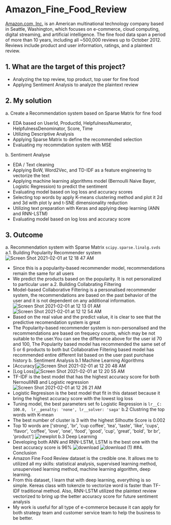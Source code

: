# Amazon_Fine_Food_Review
[Amazon.com, Inc.](https://www.amazon.com/) is an American multinational technology company based in Seattle, Washington, which focuses on e-commerce, cloud computing, digital streaming, and artificial intelligence. The fine food data span a period of more than 10 years, including all ~500,000 reviews up to October 2012. Reviews include product and user information, ratings, and a plaintext review.
## 1. What are the target of this project?
* Analyzing the top review, top product, top user for fine food
* Applying Sentiment Analysis to analyze the plaintext review
## 2. My solution
a. Create a Recommendation system based on Sparse Matrix for fine food
* EDA based on UserId, ProductId, HelpfulnessNumerator, HelpfulnessDenominator, Score, Time
* Utilizing Descriptive Analysis
* Applying Sparse Matrix to define the recommended selection
* Evaluating my recommdation system with MSE

b. Sentiment Analyse
* EDA / Text cleaning
* Applying BoW, Word2Vec, and TD-IDF as a feature engineering to vectorize the text
* Applying machine learning algorithms model (Bernoulli Naive Bayer, Logistic Regression) to predict the sentiment
* Evaluating model based on log loss and accuracy scores
* Selecting top words by apply K-means clustering method and plot it 2d and 3d with plot ly and t-SNE dimensionality reduction
* Utilizing text preparation with Keras and applying deep learning (ANN and RNN-LSTM)
* Evaluating model based on log loss and accuracy score
## 3. Outcome
a. Recommendation system with Sparse Matrix ```scipy.sparse.linalg.svds```
a.1. Building Popularity Recommender system
![Screen Shot 2021-02-01 at 12 18 47 AM](https://user-images.githubusercontent.com/63126292/106421861-1c845680-6423-11eb-806f-18718e28b9ff.png)
* Since this is a popularity-based recommender model, recommendations remain the same for all users
* We predict the products based on the popularity. It is not personalized to particular user
a.2. Building Collabrating Filtering
* Model-based Collaborative Filtering is a personalised recommender system, the recommendations are based on the past behavior of the user and it is not dependent on any additional information.
![Screen Shot 2021-02-01 at 12 13 01 AM](https://user-images.githubusercontent.com/63126292/106421595-9a942d80-6422-11eb-8261-6f57cfae269b.png)
![Screen Shot 2021-02-01 at 12 12 54 AM](https://user-images.githubusercontent.com/63126292/106421671-bc8db000-6422-11eb-9855-b83303eafce4.png)
* Based on the real value and the predict value, it is clear to see that the predictive recomendation system is great
* The Popularity-based recommender system is non-personalised and the recommendations are based on frequecy counts, which may be not suitable to the user.You can see the differance above for the user id 70 and 100, The Popularity based model has recommended the same set of 5 or 6 products to both but Collaborative Filtering based model has recommended entire different list based on the user past purchase history
b. Sentiment Analysis
b.1 Machine Learning Algorithms
* [Accuracy]![Screen Shot 2021-02-01 at 12 20 48 AM](https://user-images.githubusercontent.com/63126292/106421972-5fdec500-6423-11eb-9edf-4e5de62c1a93.png)
* [Log Loss]![Screen Shot 2021-02-01 at 12 20 55 AM](https://user-images.githubusercontent.com/63126292/106422031-79800c80-6423-11eb-816b-c85973174c77.png)
* TF-IDF is the best model that has the highest accuracy score for both NernoulliNB and Logistic regression
![Screen Shot 2021-02-01 at 12 26 21 AM](https://user-images.githubusercontent.com/63126292/106422417-2a86a700-6424-11eb-9090-13ce94a73037.png)
* Logistic Regresison is the best model that fit in this dataset because it bring the highest accuracy score with the lowest log loss
* Tuning model, the best parameters set fo Logistic Regression is ```lr__C: 100.0, 	lr__penalty: 'none', lr__solver: 'saga'```
b.2 Clustring the top words with K-mean
* The best number of cluster is 3 with the highest Silhoutte Score is 0.002
* Top 10 words are ['strong', 'br', 'cup coffee', 'tea',  'taste',  'like', 'cups', 'flavor', 'coffee', 'love', 'one', 'food', 'good', 'cup', 'great', 'bold', 'br br', 'product']
![newplot](https://user-images.githubusercontent.com/63126292/106422475-438f5800-6424-11eb-8abb-936c32d58c9f.png)
b.3 Deep Learning
* Developing both ANN and RNN-LSTM, LSTM is the best one with the best accuracy score is 96%
![download](https://user-images.githubusercontent.com/63126292/106423195-961d4400-6425-11eb-8ad6-291f80cf2f04.png)
![download (1)](https://user-images.githubusercontent.com/63126292/106423224-a6352380-6425-11eb-8ad2-b924ba4855b8.png)
##4. Conclusion
* Amazon Fine Food Review dataset is the credible one. It allows me to utilized all my skills: statistical analysis, supervised learning method, unsupervised learning method, machine learning algorithm, deep learning. 
* From this dataset, I learn that with deep learning, everything is so simple. Kereas class with tokenzie to vectorize word is faster than TF-IDF traditional method. Also, RNN-LSTM utilized the plaintext review vectorized to bring up the better accuracy score for future sentiment analysis
* My work is useful for all type of e-commerce because it can apply for both strategy team and customer service team to help the business to be better.
